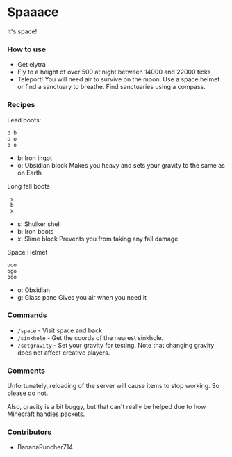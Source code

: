 # Spaaace
It's space!

### How to use
- Get elytra
- Fly to a height of over 500 at night between 14000 and 22000 ticks
- Teleport!
You will need air to survive on the moon. Use a space helmet or find a sanctuary to breathe. Find sanctuaries using a compass.

### Recipes
Lead boots:
```
b b
o o
o o
```
- b: Iron ingot
- o: Obsidian block
Makes you heavy and sets your gravity to the same as on Earth

Long fall boots
```
 s
 b
 x
```
- s: Shulker shell
- b: Iron boots
- x: Slime block
Prevents you from taking any fall damage

Space Helmet
```
ooo
ogo
ooo
```
- o: Obsidian
- g: Glass pane
Gives you air when you need it

### Commands
- `/space` - Visit space and back
- `/sinkhole` - Get the coords of the nearest sinkhole.
- `/setgravity` - Set your gravity for testing. Note that changing gravity does not affect creative players.

### Comments
Unfortunately, reloading of the server will cause items to stop working. So please do not.

Also, gravity is a bit buggy, but that can't really be helped due to how Minecraft handles packets.

### Contributors
- BananaPuncher714